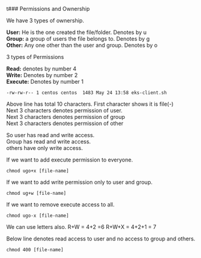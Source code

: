t### Permissions and Ownership

We have 3 types of ownership.

**User:** He is the one created the file/folder. Denotes by u <br/>
**Group:** a group of users the file belongs to. Denotes by g <br/>
**Other:** Any one other than the user and group. Denotes by o <br/>

3 types of Permissions

**Read:** denotes by number 4 <br/>
**Write:** Denotes by number 2 <br/> 
**Execute:** Denotes by number 1 <br/>
```
-rw-rw-r-- 1 centos centos  1483 May 24 13:58 eks-client.sh
```
Above line has total 10 characters. First character  shows it is file(-) <br/>
Next 3 characters denotes permission of user. <br/>
Next 3 characters denotes permission of group <br/>
Next 3 characters denotes permission of other <br/>

So user has read and write access. <br/>
Group has read and write access. <br/>
others have only write access. <br/>

If we want to add execute permission to everyone.

```
chmod ugo+x [file-name]
```

If we want to add write permission only to user and group.

```
chmod ug+w [file-name]
```

If we want to remove execute access to all.

```
chmod ugo-x [file-name]
```

We can use letters also.
R+W = 4+2 =6
R+W+X = 4+2+1 = 7

Below line denotes read access to user and no access to group and others.
```
chmod 400 [file-name]
```
